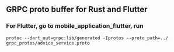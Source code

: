 ## GRPC proto buffer for Rust and Flutter
### For Flutter, go to mobile_application_flutter, run
```
protoc --dart_out=grpc:lib/generated -Iprotos --proto_path=../ grpc_protos/advice_service.proto  
```